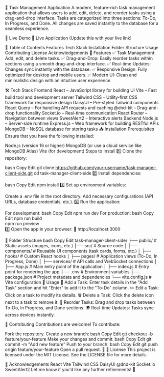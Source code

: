 📝 Task Management Application
A modern, feature-rich task management application that allows users to add, edit, delete, and reorder tasks using a drag-and-drop interface. Tasks are categorized into three sections: To-Do, In Progress, and Done. All changes are saved instantly to the database for a seamless experience.

🚀 Live Demo
🔗 Live Application (Update this with your live link)

📖 Table of Contents
Features
Tech Stack
Installation
Folder Structure
Usage
Contributing
License
Acknowledgements
🎯 Features
✅ Task Management: Add, edit, and delete tasks.
✅ Drag-and-Drop: Easily reorder tasks within sections using a smooth drag-and-drop interface.
✅ Real-time Updates: Changes sync instantly with the database.
✅ Responsive Design: Fully optimized for desktop and mobile users.
✅ Modern UI: Clean and minimalistic design with an intuitive user experience.

🛠 Tech Stack
Frontend
React – JavaScript library for building UI
Vite – Fast build tool and development server
Tailwind CSS – Utility-first CSS framework for responsive design
DaisyUI – Pre-styled Tailwind components
React Query – For handling API requests and caching
@dnd-kit – Drag-and-drop functionality
Socket.io – Real-time communication
React Router – Navigation between views
SweetAlert2 – Interactive alerts
Backend
Node.js – Server-side runtime
Express.js – Web framework for building RESTful APIs
MongoDB – NoSQL database for storing tasks
📥 Installation
Prerequisites
Ensure that you have the following installed:

Node.js (version 16 or higher)
MongoDB (or use a cloud service like MongoDB Atlas)
Vite (for development)
Steps to Install
1️⃣ Clone the repository:

bash
Copy
Edit
git clone https://github.com/your-username/task-manager-client-side.git
cd task-manager-client-side
2️⃣ Install dependencies:

bash
Copy
Edit
npm install
3️⃣ Set up environment variables:

Create a .env file in the root directory.
Add necessary configurations (API URLs, database credentials, etc.).
4️⃣ Run the application:

For development:
bash
Copy
Edit
npm run dev
For production:
bash
Copy
Edit
npm run build  
npm run preview  
5️⃣ Open the app in your browser:
🔗 http://localhost:3000

📂 Folder Structure
bash
Copy
Edit
task-manager-client-side/
├── public/        # Static assets (images, icons, etc.)
├── src/           # Source code
│   ├── components/ # Reusable UI components (task cards, forms, etc.)
│   ├── hooks/      # Custom React hooks
│   ├── pages/      # Application views (To-Do, In Progress, Done)
│   ├── services/   # API calls and WebSocket connections
│   ├── App.js      # Main entry point of the application
│   ├── index.js    # Entry point for rendering the app
├── .env           # Environment variables
├── package.json   # Project metadata and dependencies
└── vite.config.js # Vite configuration
📌 Usage
📝 Add a Task: Enter task details in the "Add Task" section and hit "Enter" to add it to the "To-Do" column.
✏️ Edit a Task: Click on a task to modify its details.
🗑 Delete a Task: Click the delete icon next to a task to remove it.
🔄 Reorder Tasks: Drag and drop tasks between To-Do, In Progress, and Done sections.
🌍 Real-time Updates: Tasks sync across devices instantly.

🤝 Contributing
Contributions are welcome! To contribute:

Fork the repository.
Create a new branch:
bash
Copy
Edit
git checkout -b feature/your-feature
Make your changes and commit:
bash
Copy
Edit
git commit -m "Add new feature"
Push to your branch:
bash
Copy
Edit
git push origin feature/your-feature
Open a pull request. 🎉
📜 License
This project is licensed under the MIT License. See the LICENSE file for more details.

🙌 Acknowledgements
React
Vite
Tailwind CSS
DaisyUI
@dnd-kit
Socket.io
SweetAlert2
Let me know if you'd like any further refinements! 🚀